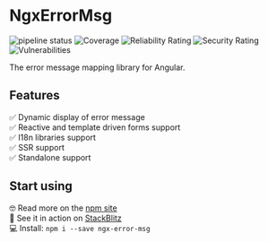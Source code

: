 # NgxErrorMsg

![pipeline status](https://github.com/fakeJan499/ngx-error-msg/actions/workflows/ci.yml/badge.svg)
![Coverage](https://sonarcloud.io/api/project_badges/measure?project=fakeJan499_ngx-error-msg&metric=coverage)
![Reliability Rating](https://sonarcloud.io/api/project_badges/measure?project=fakeJan499_ngx-error-msg&metric=reliability_rating)
![Security Rating](https://sonarcloud.io/api/project_badges/measure?project=fakeJan499_ngx-error-msg&metric=security_rating)
![Vulnerabilities](https://sonarcloud.io/api/project_badges/measure?project=fakeJan499_ngx-error-msg&metric=vulnerabilities)

The error message mapping library for Angular.

## Features

✅ Dynamic display of error message  
✅ Reactive and template driven forms support  
✅ I18n libraries support  
✅ SSR support  
✅ Standalone support

## Start using

🤓 Read more on the [npm site](https://www.npmjs.com/package/ngx-error-msg)  
🚀 See it in action on [StackBlitz](https://stackblitz.com/edit/ngx-error-msg-example)  
💻 Install: `npm i --save ngx-error-msg`
